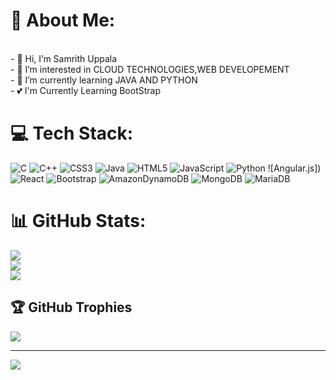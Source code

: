 # 💫 About Me:
<br>- 👋 Hi, I’m Samrith Uppala <br>- 👀 I’m interested in CLOUD TECHNOLOGIES,WEB DEVELOPEMENT<br>- 🌱 I’m currently learning JAVA AND PYTHON<br>- 💕 I'm Currently Learning BootStrap


# 💻 Tech Stack:
![C](https://img.shields.io/badge/c-%2300599C.svg?style=plastic&logo=c&logoColor=white) ![C++](https://img.shields.io/badge/c++-%2300599C.svg?style=plastic&logo=c%2B%2B&logoColor=white) ![CSS3](https://img.shields.io/badge/css3-%231572B6.svg?style=plastic&logo=css3&logoColor=white) ![Java](https://img.shields.io/badge/java-%23ED8B00.svg?style=plastic&logo=java&logoColor=white) ![HTML5](https://img.shields.io/badge/html5-%23E34F26.svg?style=plastic&logo=html5&logoColor=white) ![JavaScript](https://img.shields.io/badge/javascript-%23323330.svg?style=plastic&logo=javascript&logoColor=%23F7DF1E) ![Python](https://img.shields.io/badge/python-3670A0?style=plastic&logo=python&logoColor=ffdd54) ![Angular.js]) ![React](https://img.shields.io/badge/react-%2320232a.svg?style=plastic&logo=react&logoColor=%2361DAFB) ![Bootstrap](https://img.shields.io/badge/bootstrap-%23563D7C.svg?style=plastic&logo=bootstrap&logoColor=white) ![AmazonDynamoDB](https://img.shields.io/badge/Amazon%20DynamoDB-4053D6?style=plastic&logo=Amazon%20DynamoDB&logoColor=white) ![MongoDB](https://img.shields.io/badge/MongoDB-%234ea94b.svg?style=plastic&logo=mongodb&logoColor=white) ![MariaDB](https://img.shields.io/badge/MariaDB-003545?style=plastic&logo=mariadb&logoColor=white) 
# 📊 GitHub Stats:
![](https://github-readme-stats.vercel.app/api?username=Samrith-026&theme=default&hide_border=false&include_all_commits=true&count_private=true)<br/>
![](https://github-readme-streak-stats.herokuapp.com/?user=Samrith-026&theme=default&hide_border=false)<br/>
![](https://github-readme-stats.vercel.app/api/top-langs/?username=Samrith-026&theme=default&hide_border=false&include_all_commits=true&count_private=true&layout=compact)

## 🏆 GitHub Trophies
![](https://github-profile-trophy.vercel.app/?username=Samrith-026&theme=radical&no-frame=false&no-bg=true&margin-w=4)

---
[![](https://visitcount.itsvg.in/api?id=Samrith-026&icon=0&color=4)](https://visitcount.itsvg.in)

<!-- Proudly created with GPRM ( https://gprm.itsvg.in ) -->
